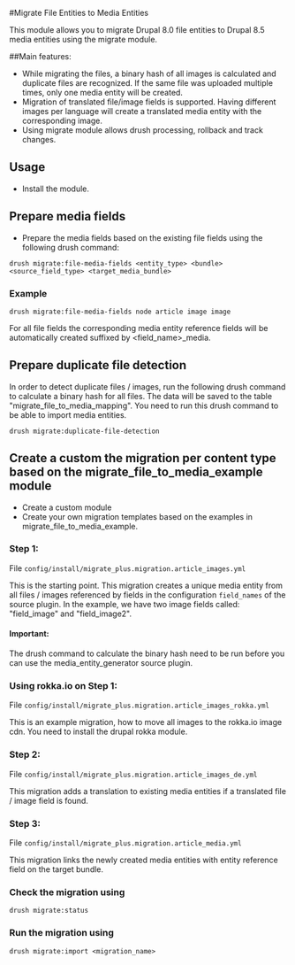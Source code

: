#Migrate File Entities to Media Entities

This module allows you to migrate Drupal 8.0 file entities to Drupal 8.5 media entities using the migrate module.

##Main features:
- While migrating the files, a binary hash of all images is calculated and duplicate files are recognized. If the same file was uploaded multiple times, only one media entity will be created.
- Migration of translated file/image fields is supported. Having different images per language will create a translated media entity with the corresponding image.
- Using migrate module allows drush processing, rollback and track changes.

## Usage
- Install the module.


## Prepare media fields

- Prepare the media fields based on the existing file fields using the following drush command:
```
drush migrate:file-media-fields <entity_type> <bundle> <source_field_type> <target_media_bundle>
```

### Example
```
drush migrate:file-media-fields node article image image
```

For all file fields the corresponding media entity reference fields will be automatically created suffixed by <field_name>_media.


## Prepare duplicate file detection

In order to detect duplicate files / images, run the following drush command to calculate a binary hash 
for all files. The data will be saved to the table "migrate_file_to_media_mapping". You need to run this 
drush command to be able to import media entities.

```
drush migrate:duplicate-file-detection
```

## Create a custom the migration per content type based on the migrate_file_to_media_example module
- Create a custom module
- Create your own migration templates based on the examples in migrate_file_to_media_example.

### Step 1:
File `config/install/migrate_plus.migration.article_images.yml`

This is the starting point. This migration creates a unique media entity from all files / images referenced by 
fields in the configuration `field_names` of the source plugin.
In the example, we have two image fields called: "field_image" and "field_image2".

#### Important:
The drush command to calculate the binary hash need to be run before you can use the
media_entity_generator source plugin.

### Using rokka.io on Step 1:
File `config/install/migrate_plus.migration.article_images_rokka.yml`

This is an example migration, how to move all images to the rokka.io image cdn. You need to install the
drupal rokka module.

### Step 2:
File `config/install/migrate_plus.migration.article_images_de.yml`

This migration adds a translation to existing media entities if a translated file / image field is found.

### Step 3:
File `config/install/migrate_plus.migration.article_media.yml`

This migration links the newly created media entities with entity reference field on the target bundle.


### Check the migration using
```
drush migrate:status
```
### Run the migration using
```
drush migrate:import <migration_name>
```